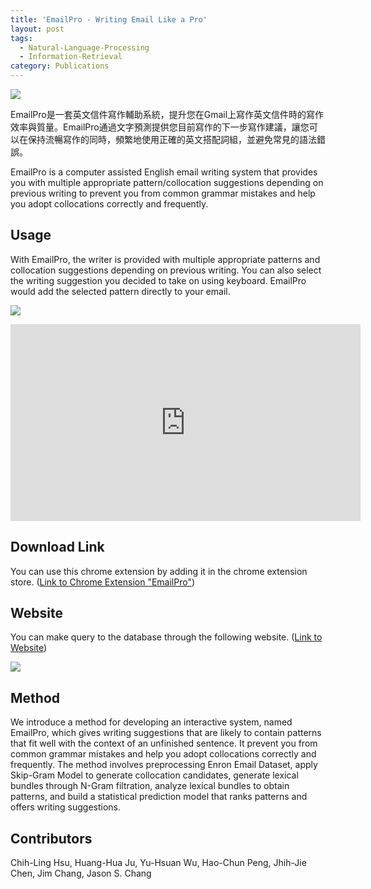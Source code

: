 ```yaml
---
title: 'EmailPro - Writing Email Like a Pro'
layout: post
tags:
  - Natural-Language-Processing
  - Information-Retrieval
category: Publications
---
```


![](http://amyhsu.pythonanywhere.com/static/resources/emailpro/emailpro.png)

EmailPro是一套英文信件寫作輔助系統，提升您在Gmail上寫作英文信件時的寫作效率與質量。EmailPro通過文字預測提供您目前寫作的下一步寫作建議，讓您可以在保持流暢寫作的同時，頻繁地使用正確的英文搭配詞組，並避免常見的語法錯誤。

EmailPro is a computer assisted English email writing system that provides you with multiple appropriate pattern/collocation suggestions depending on previous writing to prevent you from common grammar mistakes and help you adopt collocations correctly and frequently.

<!--more-->

## Usage

With EmailPro, the writer is provided with multiple appropriate patterns and collocation suggestions depending on previous writing.   You can also select the writing suggestion you decided to take on using keyboard. EmailPro would add the selected pattern directly to your email.

![](http://i.imgur.com/YUkzs1l.png)

<iframe width="560" height="315" src="https://www.youtube.com/embed/G8HulEXDIwg" frameborder="0" allowfullscreen></iframe>

## Download Link

You can use this chrome extension by adding it in the chrome extension store.
([Link to Chrome Extension "EmailPro"](https://chrome.google.com/webstore/detail/emailpro/dfjbfkogjpnjghglekjjljkhnefnnage))

## Website

You can make query to the database through the following website.
([Link to Website](http://clhsu.pythonanywhere.com/))

![](http://i.imgur.com/ebKebVk.png)



## Method

We introduce a method for developing an interactive system, named EmailPro, which gives writing suggestions that are likely to contain patterns that fit well with the context of an unfinished sentence.
It prevent you from common grammar mistakes and help you adopt collocations correctly and frequently.
The method involves preprocessing Enron Email Dataset, apply Skip-Gram Model to generate collocation candidates, generate lexical bundles through N-Gram filtration, analyze lexical bundles to obtain patterns, and build a statistical prediction model that ranks patterns and offers writing suggestions.

## Contributors

Chih-Ling Hsu, Huang-Hua Ju, Yu-Hsuan Wu, Hao-Chun Peng, Jhih-Jie Chen, Jim Chang, Jason S. Chang

